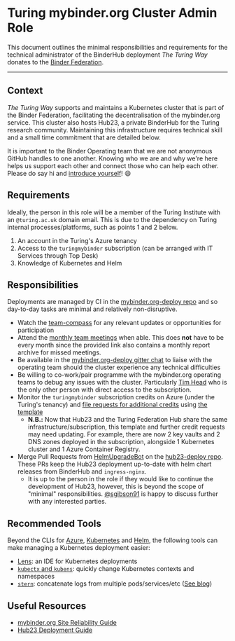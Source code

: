 # Turing mybinder.org Cluster Admin Role

This document outlines the minimal responsibilities and requirements for the technical administrator of the BinderHub deployment _The Turing Way_ donates to the [Binder Federation](https://blog.jupyter.org/the-international-binder-federation-4f6235c1537e).

---

## Context

_The Turing Way_ supports and maintains a Kubernetes cluster that is part of the Binder Federation, facilitating the decentralisation of the mybinder.org service.
This cluster also hosts Hub23, a private BinderHub for the Turing research community.
Maintaining this infrastructure requires technical skill and a small time commitment that are detailed below.

It is important to the Binder Operating team that we are not anonymous GitHub handles to one another.
Knowing who we are and why we're here helps us support each other and connect those who can help each other.
Please do say hi and [introduce yourself](https://discourse.jupyter.org/t/introduce-yourself/17)! :smile:

## Requirements

Ideally, the person in this role will be a member of the Turing Institute with an `@turing.ac.uk` domain email.
This is due to the dependency on Turing internal processes/platforms, such as points 1 and 2 below.

1) An account in the Turing's Azure tenancy
2) Access to the `turingmybinder` subscription (can be arranged with IT Services through Top Desk)
3) Knowledge of Kubernetes and Helm

## Responsibilities

Deployments are managed by CI in the [mybinder.org-deploy repo](https://github.com/jupyterhub/mybinder.org-deploy) and so day-to-day tasks are minimal and relatively non-disruptive.

- Watch the [team-compass](https://github.com/jupyterhub/team-compass) for any relevant updates or opportunities for participation
- Attend the [monthly team meetings](https://jupyterhub-team-compass.readthedocs.io/en/latest/meetings.html) when able.
  This does **not** have to be every month since the provided link also contains a monthly report archive for missed meetings.
- Be available in the [mybinder.org-deploy gitter chat](https://gitter.im/jupyterhub/mybinder.org-deploy) to liaise with the operating team should the cluster experience any technical difficulties
- Be willing to co-work/pair programme with the mybinder.org operating teams to debug any issues with the cluster.
  Particularly [Tim Head](https://github.com/betatim) who is the only other person with direct access to the subscription.
- Monitor the `turingmybinder` subscription credits on Azure (under the Turing's tenancy) and [file requests for additional credits](https://turingcomplete.topdesk.net/tas/public/ssp/content/serviceflow?unid=fabf0809069f42a5a36c61d677da08fa&openedFromService=true) using [the template](credit_requests/turing_mybinder_azure_credit_request_template.md)
  - **N.B.:** Now that Hub23 and the Turing Federation Hub share the same infrastructure/subscription, this template and further credit requests may need updating.
    For example, there are now 2 key vaults and 2 DNS zones deployed in the subscription, alongside 1 Kubernetes cluster and 1 Azure Container Registry.
- Merge Pull Requests from [HelmUpgradeBot](https://github.com/HelmUpgradeBot) on the [hub23-deploy repo](https://github.com/alan-turing-institute/hub23-deploy).
  These PRs keep the Hub23 deployment up-to-date with helm chart releases from BinderHub and `ingress-nginx`.
  - It is up to the person in the role if they would like to continue the development of Hub23, however, this is beyond the scope of "minimal" responsibilities.
    [@sgibson91](https://github.com/sgibson91) is happy to discuss further with any interested parties.

## Recommended Tools

Beyond the CLIs for [Azure](https://docs.microsoft.com/en-us/cli/azure/install-azure-cli), [Kubernetes](https://kubernetes.io/docs/tasks/tools/) and [Helm](https://helm.sh/docs/intro/install/), the following tools can make managing a Kubernetes deployment easier:

- [Lens](https://k8slens.dev/): an IDE for Kubernetes deployments
- [`kubectx` and `kubens`](https://github.com/ahmetb/kubectx): quickly change Kubernetes contexts and namespaces
- [`stern`](https://github.com/wercker/stern): concatenate logs from multiple pods/services/etc ([See blog](https://kubernetes.io/blog/2016/10/tail-kubernetes-with-stern/))

## Useful Resources

- [mybinder.org Site Reliability Guide](https://mybinder-sre.readthedocs.io)
- [Hub23 Deployment Guide](https://alan-turing-institute.github.io/hub23-deploy)

